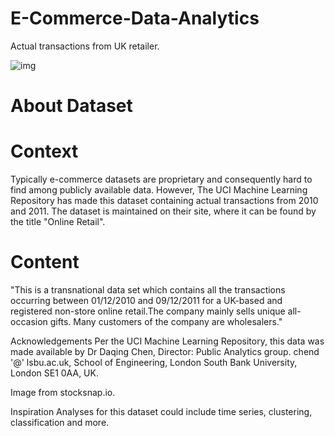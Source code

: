 # E-Commerce-Data-Analytics
Actual transactions from UK retailer.


![img](https://storage.googleapis.com/kaggle-datasets-images/1985/3404/86a442881be475eef09214be8458269f/dataset-cover.jpg)

# About Dataset

# Context
Typically e-commerce datasets are proprietary and consequently hard to find among publicly available data. However, The UCI Machine Learning Repository has made this dataset containing actual transactions from 2010 and 2011. The dataset is maintained on their site, where it can be found by the title "Online Retail".

# Content
"This is a transnational data set which contains all the transactions occurring between 01/12/2010 and 09/12/2011 for a UK-based and registered non-store online retail.The company mainly sells unique all-occasion gifts. Many customers of the company are wholesalers."

Acknowledgements
Per the UCI Machine Learning Repository, this data was made available by Dr Daqing Chen, Director: Public Analytics group. chend '@' lsbu.ac.uk, School of Engineering, London South Bank University, London SE1 0AA, UK.

Image from stocksnap.io.

Inspiration
Analyses for this dataset could include time series, clustering, classification and more.
